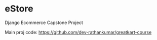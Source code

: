 # eStore
Django Ecommerce Capstone Project



Main proj code: https://github.com/dev-rathankumar/greatkart-course
